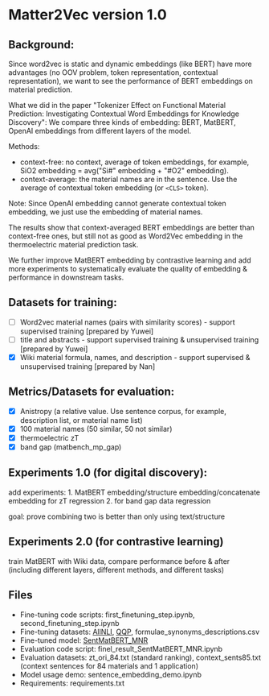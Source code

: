 # Matter2Vec version 1.0
## Background:
Since word2vec is static and dynamic embeddings (like BERT) have more advantages (no OOV problem, token representation, contextual representation), we want to see the performance of BERT embeddings on material prediction.

What we did in the paper "Tokenizer Effect on Functional Material Prediction: Investigating Contextual Word Embeddings for Knowledge Discovery": We compare three kinds of embedding: BERT, MatBERT, OpenAI embeddings from different layers of the model.

Methods: 
- context-free: no context, average of token embeddings, for example, SiO2 embedding = avg("Si#" embedding + "#O2" embedding).
- context-average: the material names are in the sentence. Use the average of contextual token embedding (or `<CLS>` token).

Note: Since OpenAI embedding cannot generate contextual token embedding, we just use the embedding of material names.

The results show that context-averaged BERT embeddings are better than context-free ones, but still not as good as Word2Vec embedding in the thermoelectric material prediction task.

We further improve MatBERT embedding by contrastive learning and add more experiments to systematically evaluate the quality of embedding & performance in downstream tasks.

## Datasets for training:
- [ ] Word2vec material names (pairs with similarity scores) - support supervised training [prepared by Yuwei]
- [ ] title and abstracts - support supervised training & unsupervised training [prepared by Yuwei] 
- [x] Wiki material formula, names, and description - support supervised & unsupervised training [prepared by Nan]

## Metrics/Datasets for evaluation:
- [x] Anistropy (a relative value. Use sentence corpus, for example, description list, or material name list) 
- [x] 100 material names (50 similar, 50 not similar)
- [x] thermoelectric zT
- [x] band gap (matbench_mp_gap)

## Experiments 1.0 (for digital discovery):
add experiments: 1. MatBERT embedding/structure embedding/concatenate embedding for zT regression 2. for band gap data regression

goal: prove combining two is better than only using text/structure

## Experiments 2.0 (for contrastive learning)
train MatBERT with Wiki data, compare performance before & after (including different layers, different methods, and different tasks)

## Files 
- Fine-tuning code scripts: first_finetuning_step.ipynb, second_finetuning_step.ipynb
- Fine-tuning datasets: [AllNLI](https://huggingface.co/datasets/sentence-transformers/all-nli), [QQP](https://huggingface.co/datasets/embedding-data/QQP_triplets), formulae_synonyms_descriptions.csv
- Fine-tuned model: [SentMatBERT_MNR](https://portland-my.sharepoint.com/:f:/g/personal/nanwu43-c_my_cityu_edu_hk/Ek9-GmBywclGgvJ0ADlYRcEB9zh9gZHY6K5wUFCQvFHKlw)
- Evaluation code script: finel_result_SentMatBERT_MNR.ipynb
- Evaluation datasets: zt_ori_84.txt (standard ranking), context_sents85.txt (context sentences for 84 materials and 1 application)
- Model usage demo: sentence_embedding_demo.ipynb
- Requirements: requirements.txt
  




